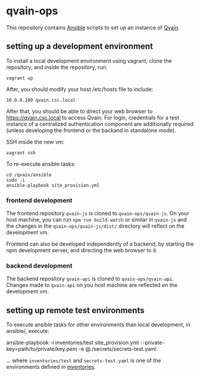 # qvain-ops

This repository contains [Ansible](https://docs.ansible.com/ansible/) scripts to set up an instance of [Qvain](https://github.com/CSCfi/qvain-api/).

## setting up a development environment

To install a local development environment using vagrant, clone the repository, and inside the repository, run:

```shell
vagrant up
```

After, you should modify your host /etc/hosts file to include:

```
10.0.0.100 qvain.csc.local
```

After that, you should be able to direct your web browser to https://qvain.csc.local to access Qvain. For login, credentials for a test instance of a centralized authentication component are additionally required (unless developing the frontend or the backand in standalone mode).

SSH inside the new vm:

```shell
vagrant ssh
```

To re-execute ansible tasks:

```shell
cd /qvain/ansible
sudo -i
ansible-playbook site_provision.yml
```

### frontend development

The frontend repository `qvain-js` is cloned to `qvain-ops/qvain-js`. On your host machine, you can run `npm run build-watch` or similar in `qvain-js` and the changes in the `qvain-ops/qvain-js/dist/` directory will reflect on the development vm.

Frontend can also be developed independently of a backend, by starting the npm development server, and directing the web browser to it.

### backend development

The backend repository `qvain-api` is cloned to `qvain-ops/qvain-api`. Changes made to `qvain-api` on you host machine are reflected on the development vm.

## setting up remote test environments

To execute ansible tasks for other environments than local development, in ansible/, execute:

ansible-playbook -i inventories/test site_provision.yml --private-key=path/to/private/key.pem -e @./secrets/secrets-test.yaml

... where `inventories/test` and `secrets-test.yaml` is one of the environments defined in [inventories](ansible/inventories/).
